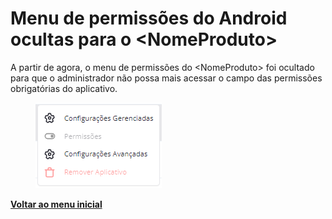 # Menu de permissões do Android ocultas para o \<NomeProduto>

A partir de agora, o menu de permissões do \<NomeProduto> foi ocultado para que o administrador não possa mais acessar o campo das permissões obrigatórias do aplicativo.

<figure><img src="../../../.gitbook/assets/image (6) (1) (1) (1) (1) (1) (1).png" alt=""><figcaption></figcaption></figure>

[**Voltar ao menu inicial**](./)
